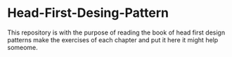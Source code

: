 # Head-First-Desing-Pattern
This repository is with the purpose of reading the book of head first design patterns make the exercises of each chapter and put it here it might help someome.
